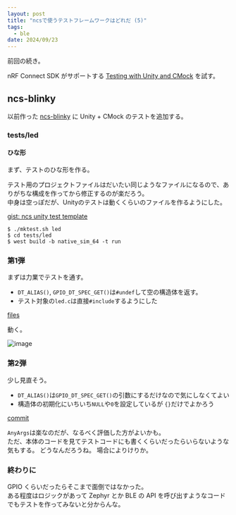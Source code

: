 ```yaml
---
layout: post
title: "ncsで使うテストフレームワークはどれだ (5)"
tags:
  - ble
date: 2024/09/23
---
```


前回の続き。 

nRF Connect SDK がサポートする [Testing with Unity and CMock](https://docs.nordicsemi.com/bundle/ncs-2.6.1/page/nrf/test_and_optimize/testing_unity_cmock.html) を試す。

## ncs-blinky

以前作った [ncs-blinky](https://github.com/hirokuma/ncs-blinky/tree/01969ab8d8cfb48e9655db278d54a021900cc1a3) に Unity + CMock のテストを追加する。

### tests/led

#### ひな形

まず、テストのひな形を作る。

テスト用のプロジェクトファイルはだいたい同じようなファイルになるので、ありがちな構成を作ってから修正するのが楽だろう。  
中身は空っぽだが、Unityのテストは動くくらいのファイルを作るようにした。

[gist: ncs unity test template](https://gist.github.com/hirokuma/a6531bc9af79d8298cbb7e8c5920b082)

```console
$ ./mktest.sh led
$ cd tests/led
$ west build -b native_sim_64 -t run
```

### 第1弾

まずは力業でテストを通す。

* `DT_ALIAS()`, `GPIO_DT_SPEC_GET()`は`#undef`して空の構造体を返す。
* テスト対象の`led.c`は直接`#include`するようにした

[files](https://github.com/hirokuma/ncs-blinky/tree/0a197bb08bff5de34f10c2a09dbfaa944c4e28bc)

動く。

![image](20240923a-1.png)

### 第2弾

少し見直そう。

* `DT_ALIAS()`は`GPIO_DT_SPEC_GET()`の引数にするだけなので気にしなくてよい
* 構造体の初期化にいちいち`NULL`や`0`を設定しているが `{}`だけでよかろう

[commit](https://github.com/hirokuma/ncs-blinky/commit/2f2cc45d7460315a786e113b7a569e5b5383f737)

`AnyArgs`は楽なのだが、なるべく評価した方がよいかも。  
ただ、本体のコードを見てテストコードにも書くくらいだったらいらないような気もする。
どうなんだろうね。
場合によりけりか。

### 終わりに

GPIO くらいだったらそこまで面倒ではなかった。  
ある程度はロジックがあって Zephyr とか BLE の API を呼び出すようなコードでもテストを作ってみないと分からんな。
